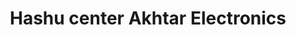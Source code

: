 ---
title: "Hashu center Akhtar Electronics"
url: /karachi/hashu-center-akhtar-electronics/
shop: electronics
---